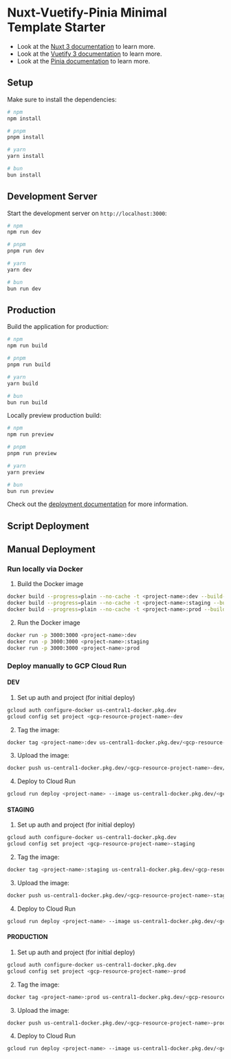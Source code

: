 # Nuxt-Vuetify-Pinia Minimal Template Starter

- Look at the [Nuxt 3 documentation](https://nuxt.com/docs/getting-started/introduction) to learn more.
- Look at the [Vuetify 3 documentation](https://vuetifyjs.com/en/components/all/#containment) to learn more.
- Look at the [Pinia documentation](https://pinia.vuejs.org/core-concepts/) to learn more.

## Setup

Make sure to install the dependencies:

```bash
# npm
npm install

# pnpm
pnpm install

# yarn
yarn install

# bun
bun install
```

## Development Server

Start the development server on `http://localhost:3000`:

```bash
# npm
npm run dev

# pnpm
pnpm run dev

# yarn
yarn dev

# bun
bun run dev
```

## Production

Build the application for production:

```bash
# npm
npm run build

# pnpm
pnpm run build

# yarn
yarn build

# bun
bun run build
```

Locally preview production build:

```bash
# npm
npm run preview

# pnpm
pnpm run preview

# yarn
yarn preview

# bun
bun run preview
```

Check out the [deployment documentation](https://nuxt.com/docs/getting-started/deployment) for more information.

## Script Deployment

## Manual Deployment

### Run locally via Docker

1. Build the Docker image

```bash
docker build --progress=plain --no-cache -t <project-name>:dev --build-arg ENV=development .
docker build --progress=plain --no-cache -t <project-name>:staging --build-arg ENV=staging .
docker build --progress=plain --no-cache -t <project-name>:prod --build-arg ENV=production .
```

2. Run the Docker image

```bash
docker run -p 3000:3000 <project-name>:dev
docker run -p 3000:3000 <project-name>:staging
docker run -p 3000:3000 <project-name>:prod
```

### Deploy manually to GCP Cloud Run

#### DEV

1. Set up auth and project (for initial deploy)

```bash
gcloud auth configure-docker us-central1-docker.pkg.dev
gcloud config set project <gcp-resource-project-name>-dev
```

2. Tag the image:

```bash
docker tag <project-name>:dev us-central1-docker.pkg.dev/<gcp-resource-project-name>-dev/deploy/<project-name>
```

3. Upload the image:

```bash
docker push us-central1-docker.pkg.dev/<gcp-resource-project-name>-dev/deploy/<project-name>
```

4. Deploy to Cloud Run

```bash
gcloud run deploy <project-name> --image us-central1-docker.pkg.dev/<gcp-resource-project-name>-dev/deploy/<project-name>:latest --platform=managed --region=us-central1 --allow-unauthenticated --memory=2Gi --min-instances=0 --cpu=1
```

#### STAGING

1. Set up auth and project (for initial deploy)

```bash
gcloud auth configure-docker us-central1-docker.pkg.dev
gcloud config set project <gcp-resource-project-name>-staging
```

2. Tag the image:

```bash
docker tag <project-name>:staging us-central1-docker.pkg.dev/<gcp-resource-project-name>-staging/deploy/<project-name>
```

3. Upload the image:

```bash
docker push us-central1-docker.pkg.dev/<gcp-resource-project-name>-staging/deploy/<project-name>
```

4. Deploy to Cloud Run

```bash
gcloud run deploy <project-name> --image us-central1-docker.pkg.dev/<gcp-resource-project-name>-staging/deploy/<project-name>:latest --platform=managed --region=us-central1 --allow-unauthenticated --memory=2Gi --min-instances=0 --cpu=1
```

#### PRODUCTION

1. Set up auth and project (for initial deploy)

```bash
gcloud auth configure-docker us-central1-docker.pkg.dev
gcloud config set project <gcp-resource-project-name>-prod
```

2. Tag the image:

```bash
docker tag <project-name>:prod us-central1-docker.pkg.dev/<gcp-resource-project-name>-prod/deploy/<project-name>
```

3. Upload the image:

```bash
docker push us-central1-docker.pkg.dev/<gcp-resource-project-name>-prod/deploy/<project-name>
```

4. Deploy to Cloud Run

```bash
gcloud run deploy <project-name> --image us-central1-docker.pkg.dev/<gcp-resource-project-name>-prod/deploy/<project-name>:latest --platform=managed --region=us-central1 --allow-unauthenticated --memory=2Gi --min-instances=0 --cpu=1
```
